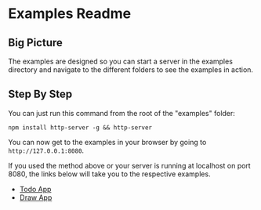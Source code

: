 # Examples Readme

## Big Picture
The examples are designed so you can start a server in the examples directory and navigate to the different folders to see the examples in action.

## Step By Step
You can just run this command from the root of the "examples" folder:

`npm install http-server -g && http-server`

You can now get to the examples in your browser by going to `http://127.0.0.1:8080`.

If you used the method above or your server is running at localhost on port 8080, the links below will take you to the respective examples.

* [Todo App](http://127.0.0.1:8080/react-todo/)
* [Draw App](http://127.0.0.1:8080/react-draw/)